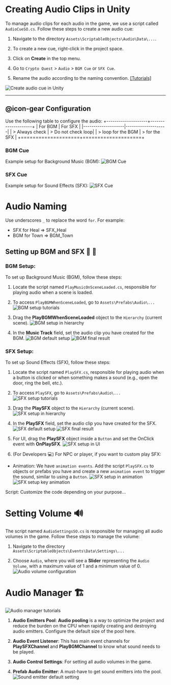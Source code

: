 # Creating Audio Clips in Unity

To manage audio clips for each audio in the game, we use a script called `AudioCueSO.cs`. Follow these steps to create a new audio cue:

1. Navigate to the directory `Assets\ScriptableObjects\Audio\Data\...`.

2. To create a new cue, right-click in the project space.

3. Click on **Create** in the top menu.

4. Go to `Crypto Quest` > `Audio` > `BGM Cue` or `SFX Cue`.

5. Rename the audio according to the naming convention. [[Tutorials]](#audio-naming)

![Create audio cue in Unity](img/Create-cue-tutorial.png)

---
@icon-gear Configuration
---

Use the following table to configure the audio:
+--------------------+--------------------+
|    For BGM         |      For SFX       |
|--------------------|--------------------|
| > Always check     | > Do not check loop|
| > loop for the BGM | > for the SFX      |
+====================+====================+

### BGM Cue

Example setup for Background Music (BGM):
![BGM Cue](img/BGM-cue-tutorial.png)

### SFX Cue

Example setup for Sound Effects (SFX):
![SFX Cue](img/SFX-cue-tutorial.png)

# Audio Naming

Use underscores `_` to replace the word `for`. For example:
- SFX for Heal => SFX_Heal
- BGM for Town => BGM_Town

## Setting up BGM and SFX :musical_note: :dizzy:

### BGM Setup:

To set up Background Music (BGM), follow these steps:

1. Locate the script named `PlayMusicOnSceneLoaded.cs`, responsible for playing audio when a scene is loaded.

2. To access `PlayBGMWhenSceneLoaded`, go to `Assets\Prefabs\Audio\...`
![BGM setup tutorials](img/BGM-set-up-tutorial.png)

3. Drag the **PlayBGMWhenSceneLoaded** object to the `Hierarchy` (current scene).
![BGM setup in hierarchy](img/BGM-set-up-in-hierarchy-tutorial.png)

4. In the **Music Track** field, set the audio clip you have created for the BGM.
![BGM default setup](img/BGM-cue-set-up-default-tutorial.png)
![BGM final result](img/BGM-cue-set-up-final-tutorial.png)

### SFX Setup:

To set up Sound Effects (SFX), follow these steps:

1. Locate the script named `PlaySFX.cs`, responsible for playing audio when a button is clicked or when something makes a sound (e.g., open the door, ring the bell, etc.).

2. To access `PlaySFX`, go to `Assets\Prefabs\Audio\...`
![SFX setup tutorials](img/SFX-set-up-tutorial.png)

3. Drag the **PlaySFX** object to the `Hierarchy` (current scene).
![SFX setup in hierarchy](img/SFX-set-up-in-hierarchy-tutorial.png)

4. In the **PlaySFX** field, set the audio clip you have created for the SFX.
![SFX default setup](img/SFX-cue-set-up-default-tutorial.png)
![SFX final result](img/SFX-cue-set-up-final-tutorial.png)

5. For UI, drag the **PlaySFX** object inside a `Button` and set the OnClick event with **OnPlaySFX**.
![SFX setup in UI](img/SFX-cue-set-up-for-button-tutorial.png)

6. (For Developers :computer:) For NPC or player, if you want to custom play SFX:

- Animation: We have `animation events`. Add the script `PlaySFX.cs` to objects or prefabs you have and create a new `animation event` to trigger the sound, similar to using a `Button`.
![SFX setup in animation](img/SFX-cue-set-up-in-animation-tutorial.png)
![SFX setup key animation](img/SFX-cue-set-up-in-animation-key-tutorial.png)

<i class="fa fa-refresh fa-spin fa-2x"></i>  Script: Customize the code depending on your purpose...

# Setting Volume :loud_sound:

The script named `AudioSettingsSO.cs` is responsible for managing all audio volumes in the game. Follow these steps to manage the volume:

1. Navigate to the directory `Assets\ScriptableObjects\Events\Data\Settings\...`

2. Choose `Audio`, where you will see a **Slider** representing the `Audio Volume`, with a maximum value of 1 and a minimum value of 0.
![Audio volume configuration](img/Audio-volume-config.png)

# Audio Manager :building_construction:

![Audio manager tutorials](img/Audio-manager.png)

1. **Audio Emitters Pool**: **Audio pooling** is a way to optimize the project and reduce the burden on the CPU when rapidly creating and destroying audio emitters. Configure the default size of the pool here.

2. **Audio Event Listener**: This has main event channels for **PlaySFXChannel** and **PlayBGMChannel** to know what sound needs to be played.

3. **Audio Control Settings**: For setting all audio volumes in the game.

4. **Prefab Audio Emitter**: A must-have to get sound emitters into the pool.
![Sound emitter default setting](img/Sound-emiiter-default-setting.png)
